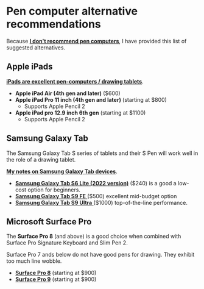 # Pen computer alternative recommendations

Because [**I don't recommend pen computers**](../the-case-against-pen-computers.md), I have provided this list of suggested alternatives.&#x20;

## Apple iPads

[**iPads are excellent pen-computers / drawing tablets**](../using-an-ipad-as-a-drawing-tablet.md).

* **Apple iPad Air (4th gen and later)** ($600)
* **Apple iPad Pro 11 inch (4th gen and later)** (starting at $800)
  * Supports Apple Pencil 2
* **Apple iPad pro 12.9 inch 6th gen** (starting at $1100)
  * Supports Apple Pencil 2

## Samsung Galaxy Tab&#x20;

The Samsung Galaxy Tab S series of tablets and their S Pen will work well in the role of a drawing tablet.

[**My notes on Samsung Galaxy Tab devices**](../../product-info/samsung/7p-notes-samsung-galaxy-tab.md). &#x20;

* [**Samsung Galaxy Tab S6 Lite (2022 version)**](../../product-info/samsung/samsung-galaxy-tab-s6.md) ($240) is a good a low-cost option for beginners.&#x20;
* [**Samsung Galaxy Tab S9 FE** ](../../product-info/samsung/samsung-galaxy-tab-s9/)($500) excellent mid-budget option
* [**Samsung Galaxy Tab S9 Ultra** ](../../product-info/samsung/samsung-galaxy-tab-s9/)($1000) top-of-the-line performance.    &#x20;

## Microsoft Surface Pro

The **Surface Pro 8** (and above) is a good choice when combined with Surface Pro Signature Keyboard and Slim Pen 2.

Surface Pro 7 ands below do not have good pens for drawing. They exhibit too much line wobble.

* [**Surface Pro 8**](../../product-info/microsoft/microsoft-surface-pro-8.md) (starting at $900)
* [**Surface Pro 9**](../../product-info/microsoft/microsoft-surface-pro-9.md) (starting at $900)

